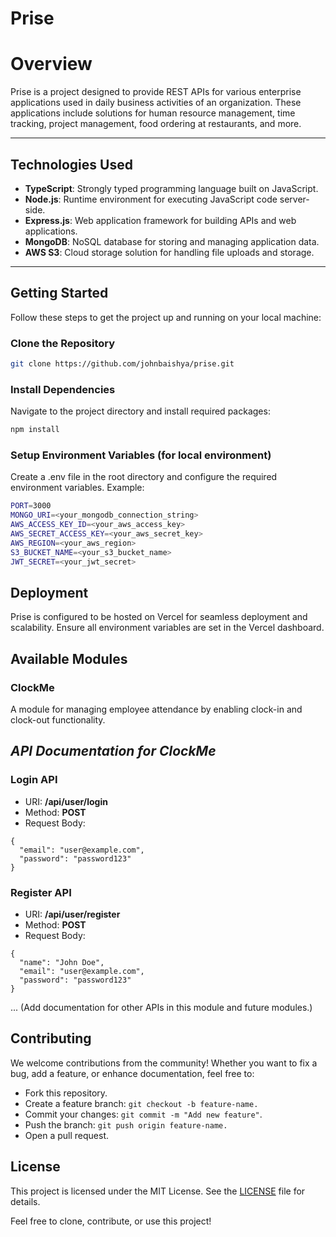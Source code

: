 # Prise

# Overview

Prise is a project designed to provide REST APIs for various enterprise applications used in daily business activities of an organization. These applications include solutions for human resource management, time tracking, project management, food ordering at restaurants, and more.

---

## **Technologies Used**

- **TypeScript**: Strongly typed programming language built on JavaScript.
- **Node.js**: Runtime environment for executing JavaScript code server-side.
- **Express.js**: Web application framework for building APIs and web applications.
- **MongoDB**: NoSQL database for storing and managing application data.
- **AWS S3**: Cloud storage solution for handling file uploads and storage.

---

## **Getting Started**

Follow these steps to get the project up and running on your local machine:

### **Clone the Repository**
```bash
git clone https://github.com/johnbaishya/prise.git
```
### **Install Dependencies**
Navigate to the project directory and install required packages:

```bash
npm install
```
### **Setup Environment Variables (for local environment)**
Create a .env file in the root directory and configure the required environment variables. Example:

```bash
PORT=3000
MONGO_URI=<your_mongodb_connection_string>
AWS_ACCESS_KEY_ID=<your_aws_access_key>
AWS_SECRET_ACCESS_KEY=<your_aws_secret_key>
AWS_REGION=<your_aws_region>
S3_BUCKET_NAME=<your_s3_bucket_name>
JWT_SECRET=<your_jwt_secret>
```
## **Deployment**
Prise is configured to be hosted on Vercel for seamless deployment and scalability. Ensure all environment variables are set in the Vercel dashboard.

## **Available Modules**
### **ClockMe**
A module for managing employee attendance by enabling clock-in and clock-out functionality.

## *API Documentation for ClockMe*
### Login API

* URI: **/api/user/login**
* Method: **POST**
* Request Body:
```
{
  "email": "user@example.com",
  "password": "password123"
}
```
### Register API
* URI: **/api/user/register**
* Method: **POST**
* Request Body:
```
{
  "name": "John Doe",
  "email": "user@example.com",
  "password": "password123"
}
```
... (Add documentation for other APIs in this module and future modules.)

## Contributing
We welcome contributions from the community! Whether you want to fix a bug, add a feature, or enhance documentation, feel free to:

- Fork this repository.
- Create a feature branch: ```git checkout -b feature-name.```
- Commit your changes: ```git commit -m "Add new feature"```.
- Push the branch: ```git push origin feature-name.```
- Open a pull request.
## License
This project is licensed under the MIT License. See the [LICENSE](./LICENSE) file for details.

Feel free to clone, contribute, or use this project!